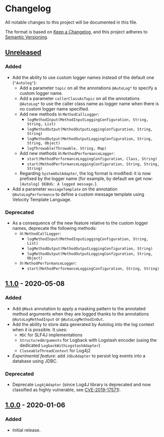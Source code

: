 # Changelog
All notable changes to this project will be documented in this file.

The format is based on [Keep a Changelog](https://keepachangelog.com/en/1.0.0/), and this project adheres to
[Semantic Versioning](https://semver.org/spec/v2.0.0.html).

## [Unreleased]
### Added
- Add the ability to use custom logger names instead of the default one (`"Autolog"`):
  - Add a parameter `topic` on all the annotations `@AutoLog*` to specify a custom logger name.
  - Add a parameter `callerClassAsTopic` on all the annotations `@AutoLog*` to use the caller class name as logger name
  when there is no custom logger name specified.
  - Add new methods in `MethodCallLogger`:
    - `logMethodInput(MethodInputLoggingConfiguration, String, String, List)`
    - `logMethodOutput(MethodOutputLoggingConfiguration, String, String)`
    - `logMethodOutput(MethodOutputLoggingConfiguration, String, String, Object)`
    - `logThrowable(Throwable, String, Map)`
  - Add new methods in `MethodPerformanceLogger`:
    - `start(MethodPerformanceLoggingConfiguration, Class, String)`
    - `start(MethodPerformanceLoggingConfiguration, String, String, String)`
  - Regarding `SystemOutAdapter`, the log format is modified: it is now prefixed by the logger name (for example, by
  default we get now: `[Autolog] DEBUG: A logged message.`).
- Add a parameter `messageTemplate` on the annotation `@AutoLogPerformance` to define a custom message template using
Velocity Template Language.
### Deprecated
- As a consequence of the new feature relative to the custom logger names, deprecate the following methods:
  - in `MethodCallLogger`:
    - `logMethodInput(MethodInputLoggingConfiguration, String, List)`
    - `logMethodOutput(MethodOutputLoggingConfiguration, String)`
    - `logMethodOutput(MethodOutputLoggingConfiguration, String, Object)`
  - in `MethodPerformanceLogger`:
    - `start(MethodPerformanceLoggingConfiguration, String, String)`

## [1.1.0] - 2020-05-08
### Added
- Add `@Mask` annotation to apply a masking pattern to the annotated method arguments when they are logged thanks to the
annotations `@AutoLogMethodInput` or `@AutoLogMethodInOut`.
- Add the ability to store data generated by Autolog into the log context when it is possible. It uses:
  - `MDC` for SLF4J implementations
  - `StructuredArguments` for Logback with Logstash encoder (using the dedicated `LogbackWithLogstashAdapter`)
  - `CloseableThreadContext` for Log4j2
- _Experimental feature_: add `JdbcAdapter` to persist log events into a database using JDBC.
### Deprecated
- Deprecate `Log4jAdapter` (since Log4J library is deprecated and now classified as highly vulnerable, see
[CVE-2019-17571](https://nvd.nist.gov/vuln/detail/CVE-2019-17571">)).

## [1.0.0] - 2020-01-06
### Added
- Initial release.

[Unreleased]: https://github.com/maximevw/autolog/compare/v1.1.0...HEAD
[1.1.0]: https://github.com/maximevw/autolog/releases/tag/v1.1.0
[1.0.0]: https://github.com/maximevw/autolog/releases/tag/v1.0.0
